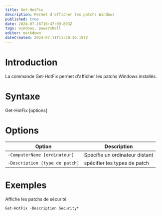```yaml
---
title: Get-HotFix
description: Permet d'afficher les patchs Windows
published: true
date: 2024-07-16T16:47:09.893Z
tags: windows, powershell
editor: markdown
dateCreated: 2024-07-11T11:40:30.157Z
---
```


# Introduction

La commande Get-HotFix permet d'afficher les patchs Windows installés.

# Syntaxe

Get-HotFix [options]

# Options

| Option                         | Description                    |
| ------------------------------ | ------------------------------ |
| `-ComputerName [ordinateur]`   | Spécifie un ordinateur distant |
| `-Description [type de patch]` | spécifier les types de patch   |

# Exemples

Affiche les patchs de sécurité

`Get-HotFix -Description Security*`
